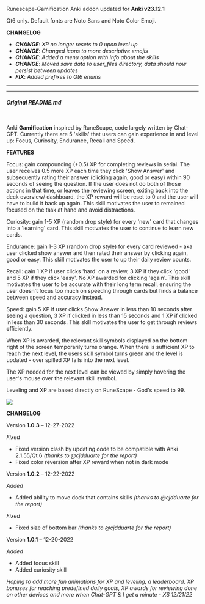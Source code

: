 Runescape-Gamification Anki addon updated for **Anki v23.12.1**

Qt6 only.
Default fonts are Noto Sans and Noto Color Emoji.

**CHANGELOG**  

- ***CHANGE***: *XP no longer resets to 0 upon level up*
- ***CHANGE***: *Changed icons to more descriptive emojis*
- ***CHANGE***: *Added a menu option with info about the skills*
- ***CHANGE***: *Moved save data to user_files directory, data should now persist between updates*
- ***FIX***: *Added prefixes to Qt6 enums*

<hr/>  
<hr/>

#### *Original README.md*
<br/>

Anki <strong>Gamification</strong> inspired by RuneScape, code largely written by Chat-GPT. Currently there are 5 'skills' that users can gain experience in and level up: Focus, Curiosity, Endurance, Recall and Speed.

<strong>FEATURES</strong>

Focus: gain compounding (+0.5) XP for completing reviews in serial. The user receives 0.5 more XP each time they click 'Show Answer' and subsequently rating their answer (clicking again, good or easy) within 90 seconds of seeing the question. If the user does not do both of those actions in that time, or leaves the reviewing screen, exiting back into the deck overview/ dashboard, the XP reward will be reset to 0 and the user will have to build it back up again. This skill motivates the user to remained focused on the task at hand and avoid distractions.

Curiosity: gain 1-5 XP (random drop style) for every 'new' card that changes into a 'learning' card. This skill motivates the user to continue to learn new cards. 

Endurance: gain 1-3 XP (random drop style) for every card reviewed - aka user clicked show answer and then rated their answer by clicking again, good or easy. This skill motivates the user to up their daily review counts.

Recall: gain 1 XP if user clicks 'hard' on a review, 3 XP if they click 'good' and 5 XP if they click 'easy'. No XP awarded for clicking 'again'. This skill motivates the user to be accurate with their long term recall, ensuring the user doesn't focus too much on speeding through cards but finds a balance between speed and accuracy instead.

Speed: gain 5 XP if user clicks Show Answer in less than 10 seconds after seeing a question, 3 XP if clicked in less than 15 seconds and 1 XP if clicked in less than 30 seconds. This skill motivates the user to get through reviews efficiently. 

When XP is awarded, the relevant skill symbols displayed on the bottom right of the screen temporarily turns orange. When there is sufficient XP to reach the next level, the users skill symbol turns green and the level is updated - over spilled XP falls into the next level.

The XP needed for the next level can be viewed by simply hovering the user's mouse over the relevant skill symbol.

Leveling and XP are based directly on RuneScape - God's speed to 99.

<img src="https://user-images.githubusercontent.com/49327728/209213824-8ef4f23c-7ffd-4e0f-a97f-da4c22bad9aa.png">

<strong>CHANGELOG</strong>

Version <strong>1.0.3</strong>  – 12-27-2022

<em>Fixed</em>
<ul><li>Fixed version clash by updating code to be compatible with Anki 2.1.55/Qt 6<em> (thanks to @cjdduarte for the report)</em></li>
<li>Fixed color reversion after XP reward when not in dark mode</li></ul>
Version <strong>1.0.2</strong>  – 12-22-2022

<em>Added</em>
<ul><li>Added ability to move dock that contains skills<em> (thanks to @cjdduarte for the report)</em></li></ul>
<em>Fixed</em>
<ul><li>Fixed size of bottom bar<em> (thanks to @cjdduarte for the report)</em></li></ul>
Version <strong>1.0.1</strong>  – 12-20-2022

<em>Added</em>
<ul><li>Added focus skill</li><li>Added curiosity skill</li></ul>

<em>Hoping to add more fun animations for XP and leveling, a leaderboard, XP bonuses for reaching predefined daily goals, XP awards for reviewing done on other devices and more when Chat-GPT &amp; I get a minute - XS 12/21/22</em>
